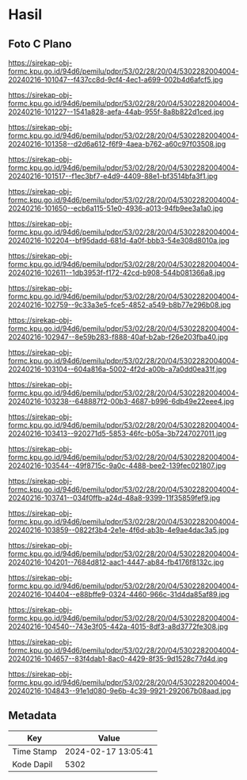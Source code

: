 # Hasil

## Foto C Plano

https://sirekap-obj-formc.kpu.go.id/94d6/pemilu/pdpr/53/02/28/20/04/5302282004004-20240216-101047--f437cc8d-9cf4-4ec1-a699-002b4d6afcf5.jpg

https://sirekap-obj-formc.kpu.go.id/94d6/pemilu/pdpr/53/02/28/20/04/5302282004004-20240216-101227--1541a828-aefa-44ab-955f-8a8b822d1ced.jpg

https://sirekap-obj-formc.kpu.go.id/94d6/pemilu/pdpr/53/02/28/20/04/5302282004004-20240216-101358--d2d6a612-f6f9-4aea-b762-a60c97f03508.jpg

https://sirekap-obj-formc.kpu.go.id/94d6/pemilu/pdpr/53/02/28/20/04/5302282004004-20240216-101517--f1ec3bf7-e4d9-4409-88e1-bf3514bfa3f1.jpg

https://sirekap-obj-formc.kpu.go.id/94d6/pemilu/pdpr/53/02/28/20/04/5302282004004-20240216-101650--ecb6a115-51e0-4936-a013-94fb9ee3a1a0.jpg

https://sirekap-obj-formc.kpu.go.id/94d6/pemilu/pdpr/53/02/28/20/04/5302282004004-20240216-102204--bf95dadd-681d-4a0f-bbb3-54e308d8010a.jpg

https://sirekap-obj-formc.kpu.go.id/94d6/pemilu/pdpr/53/02/28/20/04/5302282004004-20240216-102611--1db3953f-f172-42cd-b908-544b081366a8.jpg

https://sirekap-obj-formc.kpu.go.id/94d6/pemilu/pdpr/53/02/28/20/04/5302282004004-20240216-102759--9c33a3e5-fce5-4852-a549-b8b77e296b08.jpg

https://sirekap-obj-formc.kpu.go.id/94d6/pemilu/pdpr/53/02/28/20/04/5302282004004-20240216-102947--8e59b283-f888-40af-b2ab-f26e203fba40.jpg

https://sirekap-obj-formc.kpu.go.id/94d6/pemilu/pdpr/53/02/28/20/04/5302282004004-20240216-103104--604a816a-5002-4f2d-a00b-a7a0dd0ea31f.jpg

https://sirekap-obj-formc.kpu.go.id/94d6/pemilu/pdpr/53/02/28/20/04/5302282004004-20240216-103238--648887f2-00b3-4687-b996-6db49e22eee4.jpg

https://sirekap-obj-formc.kpu.go.id/94d6/pemilu/pdpr/53/02/28/20/04/5302282004004-20240216-103413--920271d5-5853-46fc-b05a-3b7247027011.jpg

https://sirekap-obj-formc.kpu.go.id/94d6/pemilu/pdpr/53/02/28/20/04/5302282004004-20240216-103544--49f8715c-9a0c-4488-bee2-139fec021807.jpg

https://sirekap-obj-formc.kpu.go.id/94d6/pemilu/pdpr/53/02/28/20/04/5302282004004-20240216-103741--034f0ffb-a24d-48a8-9399-11f35859fef9.jpg

https://sirekap-obj-formc.kpu.go.id/94d6/pemilu/pdpr/53/02/28/20/04/5302282004004-20240216-103859--0822f3b4-2e1e-4f6d-ab3b-4e9ae4dac3a5.jpg

https://sirekap-obj-formc.kpu.go.id/94d6/pemilu/pdpr/53/02/28/20/04/5302282004004-20240216-104201--7684d812-aac1-4447-ab84-fb4176f8132c.jpg

https://sirekap-obj-formc.kpu.go.id/94d6/pemilu/pdpr/53/02/28/20/04/5302282004004-20240216-104404--e88bffe9-0324-4460-966c-31d4da85af89.jpg

https://sirekap-obj-formc.kpu.go.id/94d6/pemilu/pdpr/53/02/28/20/04/5302282004004-20240216-104540--743e3f05-442a-4015-8df3-a8d3772fe308.jpg

https://sirekap-obj-formc.kpu.go.id/94d6/pemilu/pdpr/53/02/28/20/04/5302282004004-20240216-104657--83f4dab1-8ac0-4429-8f35-9d1528c77d4d.jpg

https://sirekap-obj-formc.kpu.go.id/94d6/pemilu/pdpr/53/02/28/20/04/5302282004004-20240216-104843--91e1d080-9e6b-4c39-9921-292067b08aad.jpg


## Metadata

| Key        | Value               |
| ---------- | ------------------- |
| Time Stamp | 2024-02-17 13:05:41 |
| Kode Dapil | 5302                |



